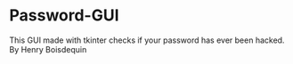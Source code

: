 # Password-GUI
This GUI made with tkinter checks if your password has ever been hacked. By Henry Boisdequin
